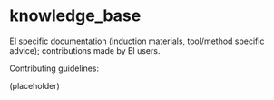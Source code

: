 # knowledge_base
EI specific documentation (induction materials, tool/method specific advice); contributions made by EI users.


Contributing guidelines:

(placeholder)
